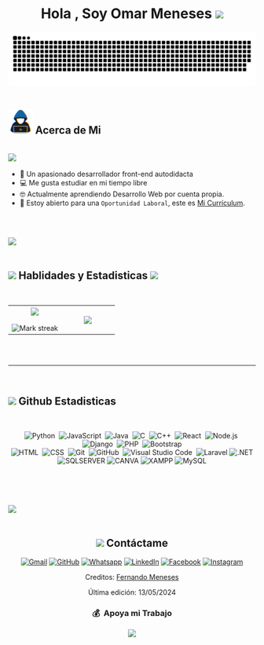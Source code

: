 
<h1 align="center"><b>Hola , Soy Omar Meneses </b><img src="https://media.giphy.com/media/hvRJCLFzcasrR4ia7z/giphy.gif" width="35"></h1>

<div align="center">
  <img  src="https://github.com/1999AZZAR/1999AZZAR/blob/readme/resources/img/grid-snake.svg"
       alt="snake" /></a>
</div>


<br>



	
## <picture><img src = "https://github.com/0xAbdulKhalid/0xAbdulKhalid/raw/main/assets/mdImages/about_me.gif" width = 50px></picture> **Acerca de Mi**

<br>
<img src="https://readme-typing-svg.herokuapp.com?font=Architects+Daughter&color=A020F0&size=30&center=false&lines=Mi+Nombre+es+Omar+Meneses...;Tengo+24+años+...;Soy+Estudiante+de+Desarrollo+de+Software..."/>

- :thinking: Un apasionado desarrollador front-end autodidacta
- :computer: Me gusta estudiar en mi tiempo libre
- :nerd_face: Actualmente aprendiendo Desarrollo Web por cuenta propia.
- :thinking: Estoy abierto para una `Oportunidad Laboral`, este es [Mi Currículum](https://fernandomeneses99.github.io/Mi-Portafolio/).


<br><br>

<img src="https://user-images.githubusercontent.com/73097560/115834477-dbab4500-a447-11eb-908a-139a6edaec5c.gif"><br><br>

## <img src="https://media2.giphy.com/media/QssGEmpkyEOhBCb7e1/giphy.gif?cid=ecf05e47a0n3gi1bfqntqmob8g9aid1oyj2wr3ds3mg700bl&rid=giphy.gif" width ="25"><b> Hablidades y Estadisticas</b> <img src="https://media.giphy.com/media/iY8CRBdQXODJSCERIr/giphy.gif" width="35">
<br>

<!--- stats & Trophy (start) -->
<p align="center">
  <!--- stats (start) -->
<table align="center">
<tr border="none">
<td width="50%" align="center">
  
  <img  align="center"  src="https://github-readme-stats.vercel.app/api?username=fernandomeneses99&theme=dark&show_icons=true&count_private=true" />
  <br></br>
  <img  title=" " alt="Mark streak" src="https://github-readme-streak-stats.herokuapp.com/?user=fernandomeneses99&theme=dark&hide_border=falso&mode=weekly" /> 
</td>

<td width="50%" align="center">

  <img  align="center"  src="https://github-readme-stats.anuraghazra1.vercel.app/api/top-langs/?username=fernandomeneses99&theme=dark&hide_border=false&no-bg=true&no-frame=true&langs_count=10"/>
  
  </td>
</tr>
</table>
<!--- stats (end) -->

<br>
<br>

-----

<br>


## <img src="https://github.com/7oSkaaa/7oSkaaa/blob/main/Images/Software_Tools.gif?raw=true" width="50"><b> Github Estadisticas </b>
<br>

<div align="center">

![Python](https://img.shields.io/badge/-Python-05122A?style=flat&logo=python)&nbsp;
![JavaScript](https://img.shields.io/badge/-JavaScript-05122A?style=flat&logo=javascript)&nbsp;
![Java](https://img.shields.io/badge/-Java-05122A?style=flat&logo=Java&logoColor=FFA518)&nbsp;
![C](https://img.shields.io/badge/-C-05122A?style=flat&logo=C&logoColor=A8B9CC)&nbsp;
![C++](https://img.shields.io/badge/-C++-05122A?style=flat&logo=C%2B%2B&logoColor=00599C)&nbsp;
![React](https://img.shields.io/badge/-React-05122A?style=flat&logo=react)&nbsp;
![Node.js](https://img.shields.io/badge/-Node.js-05122A?style=flat&logo=node.js)&nbsp;
![Django](https://img.shields.io/badge/-Django-05122A?style=flat&logo=django&logoColor=092E20)&nbsp;
![PHP](https://img.shields.io/badge/-php-05122A?style=flat&logo=php)&nbsp;
![Bootstrap](https://img.shields.io/badge/-Bootstrap-05122A?style=flat&logo=bootstrap&logoColor=563D7C)\
![HTML](https://img.shields.io/badge/-HTML-05122A?style=flat&logo=HTML5)&nbsp;
![CSS](https://img.shields.io/badge/-CSS-05122A?style=flat&logo=CSS3&logoColor=1572B6)&nbsp;
![Git](https://img.shields.io/badge/-Git-05122A?style=flat&logo=git)&nbsp;
![GitHub](https://img.shields.io/badge/-GitHub-05122A?style=flat&logo=github)&nbsp;
![Visual Studio Code](https://img.shields.io/badge/-Visual%20Studio%20Code-05122A?style=flat&logo=visual-studio-code&logoColor=007ACC)&nbsp;
![Laravel](https://img.shields.io/badge/-Laravel-05122A?style=flat&logo=laravel)
![.NET](https://img.shields.io/badge/-.net-05122A?style=flat&logo=.net)
![SQLSERVER](https://img.shields.io/badge/-sqlserver-05122A?style=flat&logo=.sqlserver)
![CANVA](https://img.shields.io/badge/-canva-05122A?style=flat&logo=canva)
![XAMPP](https://img.shields.io/badge/-XAMPP-05122A?style=flat&logo=XAMPP)
![MySQL](https://img.shields.io/badge/-MySQL-05122A?style=flat&logo=MySQL)

</div>

<br>
<br>
<br>

<br>
<img src="https://user-images.githubusercontent.com/73097560/115834477-dbab4500-a447-11eb-908a-139a6edaec5c.gif">
<br>
<br>

<div align='center'>

## <picture> <img src="https://github.com/7oSkaaa/7oSkaaa/blob/main/Images/Connect-with-me.gif?raw=true" width="100px"> </picture> Contáctame
<p align="center">
	<a href="mailto:fernandomenesesda@gmail.com"><img img src="https://img.shields.io/badge/gmail-%23EA4335.svg?style=plastic&logo=gmail&logoColor=white" alt="Gmail"/></a>
	<a href="https://github.com/FernandoMeneses99"><img src="https://img.shields.io/badge/github-%23181717.svg?style=plastic&logo=github&logoColor=white" alt="GitHub"/></a>
	<a href="https://wa.me/573133677048"><img src="https://img.shields.io/badge/whatsapp-%2325D366.svg?style=plastic&logo=whatsapp&logoColor=white" alt="Whatsapp"/></a>
	<a href="[https://www.linkedin.com/in/omar-fernando-meneses-daza-80a943190/](https://www.linkedin.com/in/omar-fernando-meneses-daza-80a943190/)"><img src="https://img.shields.io/badge/linkedin-%230A66C2.svg?style=plastic&logo=linkedin&logoColor=white" alt="LinkedIn"/></a>
	<a href="https://www.facebook.com/fernando.meneses99"><img src="https://img.shields.io/badge/facebook-%231877F2.svg?style=plastic&logo=facebook&logoColor=white" alt="Facebook"/></a>
	<a href="https://www.instagram.com/fernando.meneses99/"><img src="https://img.shields.io/badge/instagram-%23E4405F.svg?style=plastic&logo=instagram&logoColor=white" alt="Instagram"/></a>
</p>

Creditos: [Fernando Meneses](https://github.com/FernandoMeneses99)

Última edición: 13/05/2024

### 💰 &nbsp;Apoya mi Trabajo
<a href="https://www.buymeacoffee.com/fernandome5"><img src="https://img.buymeacoffee.com/button-api/?text=Puedes Apoyarme&emoji=&slug=fernandome5&button_colour=FFDD00&font_colour=000000&font_family=Cómic&outline_colour=000000&coffee_colour=ffffff" /></a>
